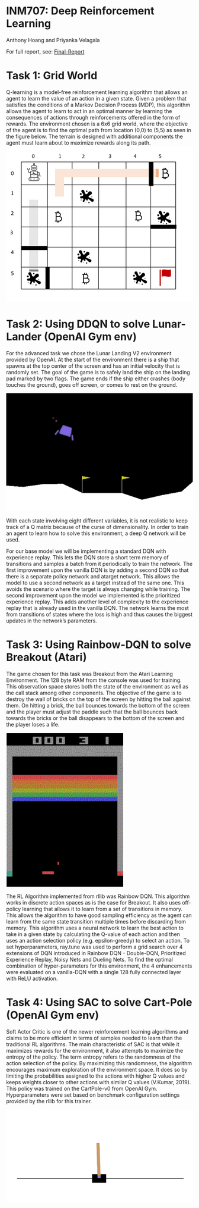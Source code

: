 # INM707: Deep Reinforcement Learning 
Anthony Hoang and Priyanka Velagala 

For full report, see: [Final-Report](https://github.com/PriyankaVelagala/Deep-Reinforcement-Learning-CW/blob/main/INM707-Hoang-Velagala.pdf)

# Task 1: Grid World 
Q-learning is a model-free reinforcement learning algorithm that allows an agent to learn the value of an action in a
given state. Given a problem that satisfies the conditions of a Markov Decision Process (MDP), this algorithm allows the
agent to learn to act in an optimal manner by learning the consequences of actions through reinforcements offered in
the form of rewards. The environment chosen is a 6x6 grid world, where the objective of the agent is to find the optimal path from location
(0,0) to (5,5) as seen in the figure below. The terrain is designed with additional components the agent must learn about to
maximize rewards along its path. 
![](https://github.com/PriyankaVelagala/Deep-Reinforcement-Learning-CW/blob/main/GridWorld-QLearning/grid_world.png)

# Task 2: Using DDQN to solve Lunar-Lander (OpenAI Gym env) 
For the advanced task we chose the Lunar Landing V2 environment provided by OpenAI. At the start of the environment
there is a ship that spawns at the top center of the screen and has an initial velocity that is randomly set. The goal of the
game is to safely land the ship on the landing pad marked by two flags. The game ends if the ship either crashes (body
touches the ground), goes off screen, or comes to rest on the ground.

![](https://github.com/PriyankaVelagala/Deep-Reinforcement-Learning-CW/blob/main/LunarLander-DQN/lunar_lander_screen.png)

With each state involving eight different variables, it is not realistic to keep track of a Q matrix because of the curse of
dimensionality. In order to train an agent to learn how to solve this environment, a deep Q network will be used. 

For our base model we will be implementing a standard DQN with experience replay. This lets the DQN store a short
term memory of transitions and samples a batch from it periodically to train the network. The first improvement upon the 
vanilla DQN is by adding a second DQN so that there is a separate policy network and atarget network. This allows the model to 
use a second network as a target instead of the same one. This avoids the scenario where the target is always changing while training.
The second improvement upon the model we implemented is the prioritized experience replay. This adds another level
of complexity to the experience replay that is already used in the vanilla DQN. The network learns the most from
transitions of states where the loss is high and thus causes the biggest updates in the network’s parameters. 

# Task 3: Using Rainbow-DQN to solve Breakout (Atari) 
The game chosen for this task was Breakout from the Atari Learning Environment. The 128 byte RAM from the console
was used for training. This observation space stores both the state of the environment as well as the call stack among
other components. The objective of the game is to destroy the wall of bricks on the top of the screen by hitting the ball against them. On
hitting a brick, the ball bounces towards the bottom of the screen and the player must adjust the paddle such that the
ball bounces back towards the bricks or the ball disappears to the bottom of the screen and the player loses a life.

![](https://github.com/PriyankaVelagala/Deep-Reinforcement-Learning-CW/blob/main/Atari-Breakout/breakout_screen.png)

The RL Algorithm implemented from rllib was Rainbow DQN. This algorithm works in discrete action spaces as is the case
for Breakout. It also uses off-policy learning that allows it to learn from a set of transitions in memory. This allows the
algorithm to have good sampling efficiency as the agent can learn from the same state transition multiple times before
discarding from memory. This algorithm uses a neural network to learn the best action to take in a given state by calculating the Q-value of each
action and then uses an action selection policy (e.g. epsilon-greedy) to select an action. To set hyperparameters, ray.tune
was used to perform a grid search over 4 extensions of DQN introduced in Rainbow DQN - Double-DQN, Prioritized Experience Replay, Noisy Nets and Dueling Nets.
To find the optimal combination of hyper-parameters for this environment, the 4 enhancements were evaluated on a vanilla-DQN with a single 128 fully connected layer with ReLU activation. 


# Task 4: Using SAC to solve Cart-Pole (OpenAI Gym env) 
Soft Actor Critic is one of the newer reinforcement learning algorithms and claims to be more efficient in terms of
samples needed to learn than the traditional RL algorithms. The main characteristic of SAC is that while it maximizes
rewards for the environment, it also attempts to maximize the entropy of the policy. The term entropy refers to the
randomness of the action selection of the policy. By maximizing this randomness, the algorithm encourages maximum
exploration of the environment space. It does so by limiting the probabilities assigned to the actions with higher Q values
and keeps weights closer to other actions with similar Q values (V.Kumar, 2019). This policy was trained on the CartPole-v0 from OpenAI Gym. 
Hyperparameters were set based on benchmark configuration settings provided by the rllib for this trainer.

![](https://github.com/PriyankaVelagala/Deep-Reinforcement-Learning-CW/blob/main/CartPole-SAC/cart_pole_screen.png)

